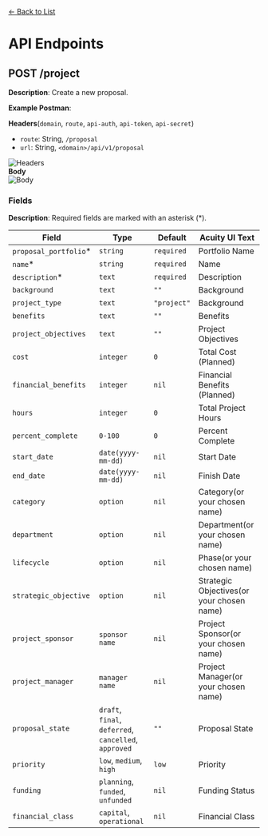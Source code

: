 [<- Back to List](https://github.com/AcuityPPM/APIs/blob/main/endpoints/record.md)

# API Endpoints

## POST /project

**Description**: Create a new proposal.

**Example Postman**:

**Headers**(`domain`, `route`, `api-auth`, `api-token`, `api-secret`)

- `route`: String, `/proposal`
- `url`: String, `<domain>/api/v1/proposal`

![Headers](https://github.com/AcuityPPM/APIs/blob/main/img/post_headers.webp)
<br>
**Body**
<br>
![Body](https://github.com/AcuityPPM/APIs/blob/main/img/post_body.webp)

### Fields

**Description**: Required fields are marked with an asterisk (\*).

| Field                  | Type                                                  | Default     | Acuity UI Text                            |
|------------------------| ----------------------------------------------------- |-------------|-------------------------------------------|
| `proposal_portfolio`\* | `string`                                              | `required`  | Portfolio Name                            |
| `name`\*               | `string`                                              | `required`  | Name                                      |
| `description`\*        | `text`                                                | `required`  | Description                               |
| `background`           | `text`                                                | `""`        | Background                                |
| `project_type`         | `text`                                                | `"project"` | Background                                |
| `benefits`             | `text`                                                | `""`        | Benefits                                  |
| `project_objectives`   | `text`                                                | `""`        | Project Objectives                        |
| `cost`                 | `integer`                                             | `0`         | Total Cost (Planned)                      |
| `financial_benefits`   | `integer`                                             | `nil`       | Financial Benefits (Planned)              |
| `hours`                | `integer`                                             | `0`         | Total Project Hours                       |
| `percent_complete`     | `0-100`                                               | `0`         | Percent Complete                          |
| `start_date`           | `date(yyyy-mm-dd)`                                    | `nil`       | Start Date                                |
| `end_date`             | `date(yyyy-mm-dd)`                                    | `nil`       | Finish Date                               |
| `category`             | `option`                                              | `nil`       | Category(or your chosen name)             |
| `department`           | `option`                                              | `nil`       | Department(or your chosen name)           |
| `lifecycle`            | `option`                                              | `nil`       | Phase(or your chosen name)                |
| `strategic_objective`  | `option`                                              | `nil`       | Strategic Objectives(or your chosen name) |
| `project_sponsor`      | `sponsor name`                                        | `nil`       | Project Sponsor(or your chosen name)      |
| `project_manager`      | `manager name`                                        | `nil`       | Project Manager(or your chosen name)      |
| `proposal_state`       | `draft`, `final`, `deferred`, `cancelled`, `approved` | `""`        | Proposal State                            |
| `priority`             | `low`, `medium`, `high`                               | `low`       | Priority                                  |
| `funding`              | `planning`, `funded`, `unfunded`                      | `nil`       | Funding Status                            |
| `financial_class`      | `capital`, `operational`                              | `nil`       | Financial Class                           |
